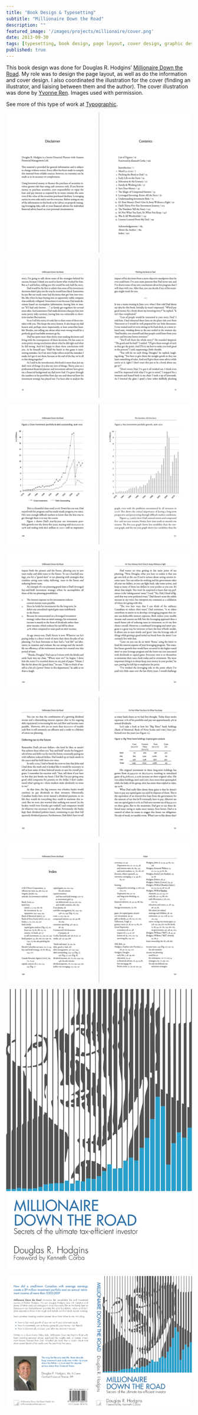 ```yaml
---
title: "Book Design & Typesetting"
subtitle: "Millionaire Down the Road" 
description: ""
featured_image: '/images/projects/millionaire/cover.png'
date: 2013-09-30
tags: [typesetting, book design, page layout, cover design, graphic design]
published: true
---
```


This book design was done for Douglas R. Hodgins’ [Millionaire Down the Road](http://millionairedowntheroad.com). My role was to design the page layout, as well as do the information and cover design. I also coordinated the illustration for the cover (finding an illustrator, and liaising between them and the author). The cover illustration was done by [Yvonne Ren](mailto:ren.yvonne@gmail.com). Images used with permission.

See more of this type of work at [Typographic](http://typographic.ca).

![toc](/images/projects/millionaire/mdtr-toc.png)

![body copy](/images/projects/millionaire/mdtr-bodycopy.png)

![graphs](/images/projects/millionaire/mdtr-graphs.png)

![text with numbered list](/images/projects/millionaire/mdtr-txtwithnumberedlist.png)

![table mid text head](/images/projects/millionaire/mdtr-table-midtexthead.png)

<!-- ![chapter title](/images/millionaire/mdtr-chapter-title_440_2x.png) -->

![index](/images/projects/millionaire/mdtr-index.png)

![cover](/images/projects/millionaire/cover.png)

![back cover](/images/projects/millionaire/backcover.png)

